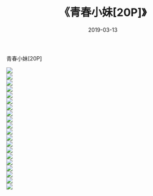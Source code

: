 ﻿---
layout: post
title:  《青春小妹[20P]》
date:   2019-03-13
img: http://img.660000.xyz/Sharelink/唯美/2019/青春小妹[20P]/000.jpg
categories: [美女, 清纯, 唯美]
---

青春小妹[20P]

  ![](http://img.660000.xyz/Sharelink/唯美/2019/青春小妹[20P]/001.jpg) <br> ![](http://img.660000.xyz/Sharelink/唯美/2019/青春小妹[20P]/002.jpg) <br> ![](http://img.660000.xyz/Sharelink/唯美/2019/青春小妹[20P]/003.jpg) <br> ![](http://img.660000.xyz/Sharelink/唯美/2019/青春小妹[20P]/004.jpg) <br> ![](http://img.660000.xyz/Sharelink/唯美/2019/青春小妹[20P]/005.jpg) <br> ![](http://img.660000.xyz/Sharelink/唯美/2019/青春小妹[20P]/006.jpg) <br> ![](http://img.660000.xyz/Sharelink/唯美/2019/青春小妹[20P]/007.jpg) <br> ![](http://img.660000.xyz/Sharelink/唯美/2019/青春小妹[20P]/008.jpg) <br> ![](http://img.660000.xyz/Sharelink/唯美/2019/青春小妹[20P]/009.jpg) <br> ![](http://img.660000.xyz/Sharelink/唯美/2019/青春小妹[20P]/010.jpg) <br> ![](http://img.660000.xyz/Sharelink/唯美/2019/青春小妹[20P]/011.jpg) <br> ![](http://img.660000.xyz/Sharelink/唯美/2019/青春小妹[20P]/012.jpg) <br> ![](http://img.660000.xyz/Sharelink/唯美/2019/青春小妹[20P]/013.jpg) <br> ![](http://img.660000.xyz/Sharelink/唯美/2019/青春小妹[20P]/014.jpg) <br> ![](http://img.660000.xyz/Sharelink/唯美/2019/青春小妹[20P]/015.jpg) <br> ![](http://img.660000.xyz/Sharelink/唯美/2019/青春小妹[20P]/016.jpg) <br> ![](http://img.660000.xyz/Sharelink/唯美/2019/青春小妹[20P]/017.jpg) <br> ![](http://img.660000.xyz/Sharelink/唯美/2019/青春小妹[20P]/018.jpg) <br> ![](http://img.660000.xyz/Sharelink/唯美/2019/青春小妹[20P]/019.jpg) <br> ![](http://img.660000.xyz/Sharelink/唯美/2019/青春小妹[20P]/020.jpg) <br>
